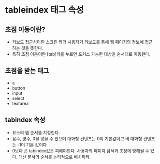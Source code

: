 # tableindex 태그 속성

## 초점 이동이란?
- 키보드 접근성이란 스크린 리더 사용자가 키보드를 통해 웹 페이지의 정보에 접근 하는 것을 뜻한다.
- 특히 초점 이동이란 [tab]키를 누르면 포커스 가능한 대상을 순서대로 이동한다.

## 초점을 받는 태그
- a
- button
- input
- select
- textarea

## tabindex 속성
- 요소의 탭 순서를 지정한다.
- 음수, 양수, 0을 넣을 수 있으며 대화형 컨텐츠는 0이 기본값이고 비 대화형 컨텐츠는 -1이 기본 값이다
- 0보다 큰 tabindex값은 피해야한다. 사용자의 페이지 탐색과 조장에 방해될 수 있다. 대신 문서의 순서를 논리적으로 배치하라.

